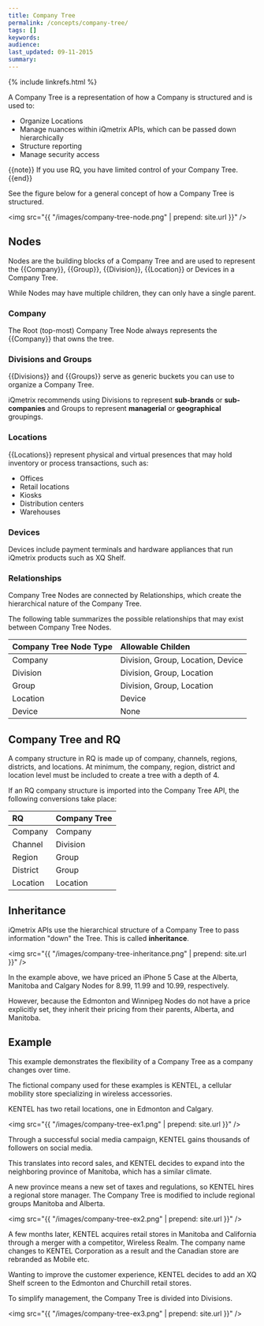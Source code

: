 ```yaml
---
title: Company Tree
permalink: /concepts/company-tree/
tags: []
keywords: 
audience: 
last_updated: 09-11-2015
summary: 
---
```


{% include linkrefs.html %}

A Company Tree is a representation of how a Company is structured and is used to: 

* Organize Locations
* Manage nuances within iQmetrix APIs, which can be passed down hierarchically 
* Structure reporting
* Manage security access

{{note}}
If you use RQ, you have limited control of your Company Tree.
{{end}}

See the figure below for a general concept of how a Company Tree is structured. 

<!-- <img src="{{ "/images/tree-structure.png" | prepend: site.url }}" /> -->

<img src="{{ "/images/company-tree-node.png" | prepend: site.url }}" />

## Nodes

Nodes are the building blocks of a Company Tree and are used to represent the {{Company}}, {{Group}}, {{Division}}, {{Location}} or Devices in a Company Tree. 

While Nodes may have multiple children, they can only have a single parent.

### Company

The Root (top-most) Company Tree Node always represents the {{Company}} that owns the tree.

### Divisions and Groups

{{Divisions}} and {{Groups}} serve as generic buckets you can use to organize a Company Tree.

iQmetrix recommends using Divisions to represent **sub-brands** or **sub-companies** and Groups to represent **managerial** or **geographical** groupings.

### Locations

{{Locations}} represent physical and virtual presences that may hold inventory or process transactions, such as:

* Offices
* Retail locations
* Kiosks
* Distribution centers
* Warehouses

### Devices

Devices include payment terminals and hardware appliances that run iQmetrix products such as XQ Shelf.

### Relationships

Company Tree Nodes are connected by Relationships, which create the hierarchical nature of the Company Tree.

The following table summarizes the possible relationships that may exist between Company Tree Nodes.

| Company Tree Node Type | Allowable Childen |
|:-----------------------|:------------------|
| Company | Division, Group, Location, Device |
| Division | Division, Group, Location | 
| Group | Division, Group, Location |
| Location | Device |
| Device | None |

## Company Tree and RQ

A company structure in RQ is made up of company, channels, regions, districts, and locations. At minimum, the company, region, district and location level must be included to create a tree with a depth of 4. 

If an RQ company structure is imported into the Company Tree API, the following conversions take place:

| RQ | Company Tree |
|:---|:-------------|
| Company | Company |
| Channel | Division |
| Region | Group |
| District | Group |
| Location | Location |

## Inheritance

iQmetrix APIs use the hierarchical structure of a Company Tree to pass information "down" the Tree. This is called **inheritance**.

<!-- <img src="{{ "/images/company-tree-hierarchy.png" | prepend: site.url }}" />-->

<img src="{{ "/images/company-tree-inheritance.png" | prepend: site.url }}" />


In the example above, we have priced an iPhone 5 Case at the Alberta, Manitoba and Calgary Nodes for 8.99, 11.99 and 10.99, respectively. 

<!-- use the [Pricing](/api/pricing), [Company Tree](/api/company-tree) and [Product Catalog](/api/catalog) APIs to set the price of an iPhone 5C Flash Case at the Alberta and Edmonton Nodes for 9.99 and 8.99, respectively.

However, because the Calgary Node does not have a price explicitly set, it inherits the 9.99 pricing from its parent, Alberta.-->

However, because the Edmonton and Winnipeg Nodes do not have a price explicitly set, they inherit their pricing from their parents, Alberta, and Manitoba.

## Example

This example demonstrates the flexibility of a Company Tree as a company changes over time.

The fictional company used for these examples is KENTEL, a cellular mobility store specializing in wireless accessories.

KENTEL has two retail locations, one in Edmonton and Calgary. 

<!-- <img src="{{ "/images/westeros.png" | prepend: site.url }}" /> -->

<img src="{{ "/images/company-tree-ex1.png" | prepend: site.url }}" />

Through a successful social media campaign, KENTEL gains thousands of followers on social media.

This translates into record sales, and KENTEL decides to expand into the neighboring province of Manitoba, which has a similar climate.

A new province means a new set of taxes and regulations, so KENTEL hires a regional store manager. The Company Tree is modified to include regional groups Manitoba and Alberta.

<!-- <img src="{{ "/images/westeros-2.png" | prepend: site.url }}" /> -->

<img src="{{ "/images/company-tree-ex2.png" | prepend: site.url }}" />

A few months later, KENTEL acquires retail stores in Manitoba and California through a merger with a competitor, Wireless Realm. The company name changes to KENTEL Corporation as a result and the Canadian store are rebranded as Mobile etc.

Wanting to improve the customer experience, KENTEL decides to add an XQ Shelf screen to the Edmonton and Churchill retail stores.

To simplify management, the Company Tree is divided into Divisions.

<!-- <img src="{{ "/images/westeros-3.png" | prepend: site.url }}" /> -->

<img src="{{ "/images/company-tree-ex3.png" | prepend: site.url }}" />